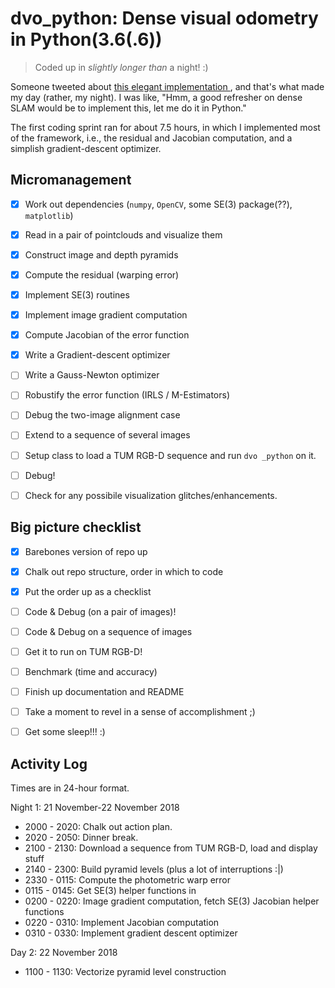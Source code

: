 # dvo_python: Dense visual odometry in Python(3.6(.6)) 
> Coded up in _slightly longer than_ a night! :)

Someone tweeted about [this elegant implementation ](https://github.com/muskie82/simple_dvo), and that's what made my day (rather, my night). I was like, "Hmm, a good refresher on dense SLAM would be to implement this, let me do it in Python."

The first coding sprint ran for about 7.5 hours, in which I implemented most of the framework, i.e., the residual and Jacobian computation, and a simplish gradient-descent optimizer. 


## Micromanagement

- [x] Work out dependencies (`numpy`, `OpenCV`, some SE(3) package(??), `matplotlib`)
- [x] Read in a pair of pointclouds and visualize them
- [x] Construct image and depth pyramids
- [x] Compute the residual (warping error)
- [x] Implement SE(3) routines
- [x] Implement image gradient computation
- [x] Compute Jacobian of the error function
- [x] Write a Gradient-descent optimizer
- [ ] Write a Gauss-Newton optimizer
- [ ] Robustify the error function (IRLS / M-Estimators)
- [ ] Debug the two-image alignment case
- [ ] Extend to a sequence of several images
- [ ] Setup class to load a TUM RGB-D sequence and run `dvo _python` on it.
- [ ] Debug!
- [ ] Check for any possibile visualization glitches/enhancements.


## Big picture checklist

- [x] Barebones version of repo up
- [x] Chalk out repo structure, order in which to code
- [x] Put the order up as a checklist
- [ ] Code & Debug (on a pair of images)!
- [ ] Code & Debug on a sequence of images
- [ ] Get it to run on TUM RGB-D!
- [ ] Benchmark (time and accuracy)
- [ ] Finish up documentation and README
- [ ] Take a moment to revel in a sense of accomplishment ;)
- [ ] Get some sleep!!! :)


## Activity Log

Times are in 24-hour format.

Night 1: 21 November-22 November 2018
* 2000 - 2020: Chalk out action plan.
* 2020 - 2050: Dinner break.
* 2100 - 2130: Download a sequence from TUM RGB-D, load and display stuff
* 2140 - 2300: Build pyramid levels (plus a lot of interruptions :|)
* 2330 - 0115: Compute the photometric warp error
* 0115 - 0145: Get SE(3) helper functions in
* 0200 - 0220: Image gradient computation, fetch SE(3) Jacobian helper functions
* 0220 - 0310: Implement Jacobian computation
* 0310 - 0330: Implement gradient descent optimizer

Day 2: 22 November 2018
* 1100 - 1130: Vectorize pyramid level construction
